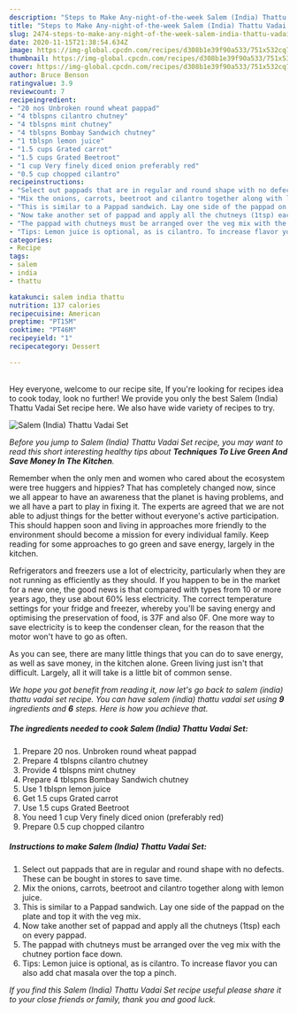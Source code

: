 ```yaml
---
description: "Steps to Make Any-night-of-the-week Salem (India) Thattu Vadai Set"
title: "Steps to Make Any-night-of-the-week Salem (India) Thattu Vadai Set"
slug: 2474-steps-to-make-any-night-of-the-week-salem-india-thattu-vadai-set
date: 2020-11-15T21:38:54.634Z
image: https://img-global.cpcdn.com/recipes/d308b1e39f90a533/751x532cq70/salem-india-thattu-vadai-set-recipe-main-photo.jpg
thumbnail: https://img-global.cpcdn.com/recipes/d308b1e39f90a533/751x532cq70/salem-india-thattu-vadai-set-recipe-main-photo.jpg
cover: https://img-global.cpcdn.com/recipes/d308b1e39f90a533/751x532cq70/salem-india-thattu-vadai-set-recipe-main-photo.jpg
author: Bruce Benson
ratingvalue: 3.9
reviewcount: 7
recipeingredient:
- "20 nos Unbroken round wheat pappad"
- "4 tblspns cilantro chutney"
- "4 tblspns mint chutney"
- "4 tblspns Bombay Sandwich chutney"
- "1 tblspn lemon juice"
- "1.5 cups Grated carrot"
- "1.5 cups Grated Beetroot"
- "1 cup Very finely diced onion preferably red"
- "0.5 cup chopped cilantro"
recipeinstructions:
- "Select out pappads that are in regular and round shape with no defects. These can be bought in stores to save time."
- "Mix the onions, carrots, beetroot and cilantro together along with lemon juice."
- "This is similar to a Pappad sandwich. Lay one side of the pappad on the plate and top it with the veg mix."
- "Now take another set of pappad and apply all the chutneys (1tsp) each on every pappad."
- "The pappad with chutneys must be arranged over the veg mix with the chutney portion face down."
- "Tips: Lemon juice is optional, as is cilantro. To increase flavor you can also add chat masala over the top a pinch."
categories:
- Recipe
tags:
- salem
- india
- thattu

katakunci: salem india thattu 
nutrition: 137 calories
recipecuisine: American
preptime: "PT15M"
cooktime: "PT46M"
recipeyield: "1"
recipecategory: Dessert

---
```

<br>
Hey everyone, welcome to our recipe site, If you're looking for recipes idea to cook today, look no further! We provide you only the best Salem (India) Thattu Vadai Set recipe here. We also have wide variety of recipes to try.
<br>


![Salem (India) Thattu Vadai Set](https://img-global.cpcdn.com/recipes/d308b1e39f90a533/751x532cq70/salem-india-thattu-vadai-set-recipe-main-photo.jpg)

<i>Before you jump to Salem (India) Thattu Vadai Set recipe, you may want to read this short interesting healthy tips about 
<strong>Techniques To Live Green And Save Money In The Kitchen</strong>.</i>
</br>

Remember when the only men and women who cared about the ecosystem were tree huggers and hippies? That has completely changed now, since we all appear to have an awareness that the planet is having problems, and we all have a part to play in fixing it. The experts are agreed that we are not able to adjust things for the better without everyone's active participation. This should happen soon and living in approaches more friendly to the environment should become a mission for every individual family. Keep reading for some approaches to go green and save energy, largely in the kitchen.

Refrigerators and freezers use a lot of electricity, particularly when they are not running as efficiently as they should. If you happen to be in the market for a new one, the good news is that compared with types from 10 or more years ago, they use about 60% less electricity. The correct temperature settings for your fridge and freezer, whereby you'll be saving energy and optimising the preservation of food, is 37F and also 0F. One more way to save electricity is to keep the condenser clean, for the reason that the motor won't have to go as often.

As you can see, there are many little things that you can do to save energy, as well as save money, in the kitchen alone. Green living just isn't that difficult. Largely, all it will take is a little bit of common sense.


<i>We hope you got benefit from reading it, now let's go back to salem (india) thattu vadai set recipe. You can have salem (india) thattu vadai set using <strong>9</strong> ingredients and <strong>6</strong> steps. Here is how you achieve that.
</i>

##### The ingredients needed to cook Salem (India) Thattu Vadai Set:

1. Prepare 20 nos. Unbroken round wheat pappad
1. Prepare 4 tblspns cilantro chutney
1. Provide 4 tblspns mint chutney
1. Prepare 4 tblspns Bombay Sandwich chutney
1. Use 1 tblspn lemon juice
1. Get 1.5 cups Grated carrot
1. Use 1.5 cups Grated Beetroot
1. You need 1 cup Very finely diced onion (preferably red)
1. Prepare 0.5 cup chopped cilantro


##### Instructions to make Salem (India) Thattu Vadai Set:

1. Select out pappads that are in regular and round shape with no defects. These can be bought in stores to save time.
1. Mix the onions, carrots, beetroot and cilantro together along with lemon juice.
1. This is similar to a Pappad sandwich. Lay one side of the pappad on the plate and top it with the veg mix.
1. Now take another set of pappad and apply all the chutneys (1tsp) each on every pappad.
1. The pappad with chutneys must be arranged over the veg mix with the chutney portion face down.
1. Tips: Lemon juice is optional, as is cilantro. To increase flavor you can also add chat masala over the top a pinch.


<i>If you find this Salem (India) Thattu Vadai Set recipe useful please share it to your close friends or family, thank you and good luck.</i>
